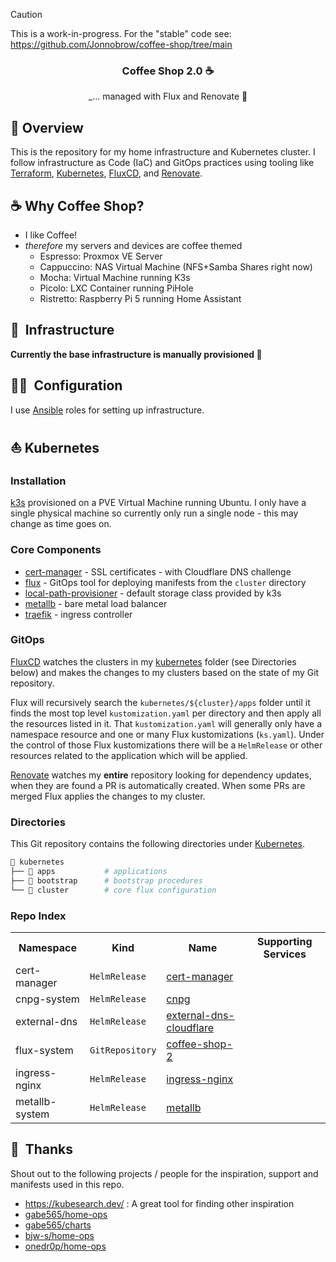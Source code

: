 > [!CAUTION]
> This is a work-in-progress. For the "stable" code see: https://github.com/Jonnobrow/coffee-shop/tree/main

<div align="center">

### Coffee Shop 2.0 ☕

_... managed with Flux and Renovate :robot:

</div>

## 📖 Overview

This is the repository for my home infrastructure and Kubernetes cluster. I follow infrastructure as Code (IaC) and GitOps practices using
tooling like [Terraform](https://www.terraform.io/), [Kubernetes](https://kubernetes.io/), [FluxCD](https://github.com/fluxcd/flux2), and
[Renovate](https://github.com/renovatebot/renovate).

## ☕ Why Coffee Shop?
- I like Coffee!
- *therefore* my servers and devices are coffee themed
    - Espresso: Proxmox VE Server
    - Cappuccino: NAS Virtual Machine (NFS+Samba Shares right now)
    - Mocha: Virtual Machine running K3s
    - Picolo: LXC Container running PiHole
    - Ristretto: Raspberry Pi 5 running Home Assistant

## :bricks:&nbsp; Infrastructure

**Currently the base infrastructure is manually provisioned :clown_face:**

## :technologist:&nbsp; Configuration

I use [Ansible](https://www.ansible.com/) roles for setting up infrastructure.

## ⛵ Kubernetes

### Installation

[k3s](https://k3s.io) provisioned on a PVE Virtual Machine running Ubuntu. I only have a single physical machine so currently only
run a single node - this may change as time goes on.

### Core Components
- [cert-manager](https://cert-manager.io/) - SSL certificates - with Cloudflare DNS challenge
- [flux](https://toolkit.fluxcd.io/) - GitOps tool for deploying manifests from the `cluster` directory
- [local-path-provisioner](https://github.com/rancher/local-path-provisioner) - default storage class provided by k3s
- [metallb](https://metallb.universe.tf/) - bare metal load balancer
- [traefik](https://traefik.io) - ingress controller

### GitOps

[FluxCD](https://github.com/fluxcd/flux2) watches the clusters in my [kubernetes](./kubernetes/) folder (see Directories below)
and makes the changes to my clusters based on the state of my Git repository.

Flux will recursively search the `kubernetes/${cluster}/apps` folder until it finds the most top level `kustomization.yaml` per directory and
then apply all the resources listed in it. That `kustomization.yaml` will generally only have a namespace resource and one or many Flux
kustomizations (`ks.yaml`). Under the control of those Flux kustomizations there will be a `HelmRelease` or other resources related to
the application which will be applied.

[Renovate](https://github.com/renovatebot/renovate) watches my **entire** repository looking for dependency updates, when they are found
a PR is automatically created. When some PRs are merged Flux applies the changes to my cluster.

### Directories

This Git repository contains the following directories under [Kubernetes](./kubernetes/).

```sh
📁 kubernetes
├── 📁 apps           # applications
├── 📁 bootstrap      # bootstrap procedures
└── 📁 cluster        # core flux configuration
```

### Repo Index

<!-- Begin apps section -->
<table>
  <tr>
    <th>Namespace</th>
    <th>Kind</th>
    <th>Name</th>
    <th>Supporting Services</th>
  </tr>
  <tr>
    <td>cert-manager</td>
    <td><code>HelmRelease</code></td>
    <td><a href="kubernetes/coffee-shop-2/apps/cert-manager/app/helmrelease.yaml">cert-manager</a></td>
    <td></td>
  </tr>
  <tr>
    <td>cnpg-system</td>
    <td><code>HelmRelease</code></td>
    <td><a href="kubernetes/coffee-shop-2/apps/cpng/app/helmrelease.yaml">cnpg</a></td>
    <td></td>
  </tr>
  <tr>
    <td>external-dns</td>
    <td><code>HelmRelease</code></td>
    <td><a href="kubernetes/coffee-shop-2/apps/external-dns/cloudflare/helmrelease.yaml">external-dns-cloudflare</a></td>
    <td></td>
  </tr>
  <tr>
    <td>flux-system</td>
    <td><code>GitRepository</code></td>
    <td><a href="https://github.com/Jonnobrow/coffee-shop">coffee-shop-2</a></td>
    <td></td>
  </tr>
  <tr>
    <td>ingress-nginx</td>
    <td><code>HelmRelease</code></td>
    <td><a href="kubernetes/coffee-shop-2/apps/ingress-nginx/app/helmrelease.yaml">ingress-nginx</a></td>
    <td></td>
  </tr>
  <tr>
    <td>metallb-system</td>
    <td><code>HelmRelease</code></td>
    <td><a href="kubernetes/coffee-shop-2/apps/metallb/app/helmrelease.yaml">metallb</a></td>
    <td></td>
  </tr>
</table>
<!-- End apps section -->

## :handshake:&nbsp; Thanks
Shout out to the following projects / people for the inspiration, support and manifests used in this repo.

- https://kubesearch.dev/ : A great tool for finding other inspiration
- [gabe565/home-ops](https://github.com/gabe565/home-ops)
- [gabe565/charts](https://github.com/gabe565/charts)
- [bjw-s/home-ops](https://github.com/bjw-s/home-ops)
- [onedr0p/home-ops](https://github.com/onedr0p/home-ops)
